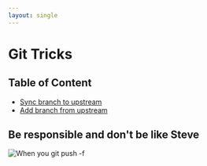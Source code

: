```yaml
---
layout: single
---
```


# Git Tricks

## Table of Content

* [Sync branch to upstream](./sync-branch-to-upstream.md)
* [Add branch from upstream](./add-branch-from-upstream.md)

## Be responsible and don't be like Steve

![When you git push -f](./asset/when-you-git-push-force.gif)
